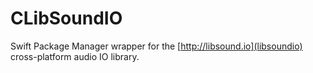 # CLibSoundIO

Swift Package Manager wrapper for the [http://libsound.io](libsoundio) cross-platform audio IO library.
